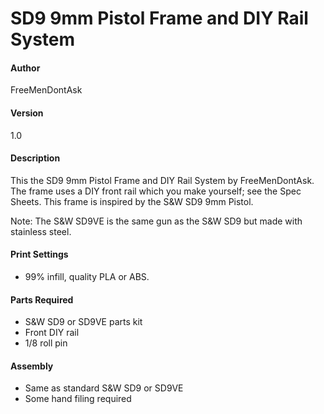 # SD9 9mm Pistol Frame and DIY Rail System

#### Author
FreeMenDontAsk

#### Version
1.0

#### Description
This the SD9 9mm Pistol Frame and DIY Rail System by FreeMenDontAsk. The frame uses a DIY front rail which you make yourself; see the Spec Sheets. This frame is inspired by the S&W SD9 9mm Pistol.

Note: The S&W SD9VE is the same gun as the S&W SD9 but made with stainless steel.

#### Print Settings
* 99% infill, quality PLA or ABS.

#### Parts Required
* S&W SD9 or SD9VE parts kit
* Front DIY rail
* 1/8 roll pin

#### Assembly
* Same as standard S&W SD9 or SD9VE
* Some hand filing required
